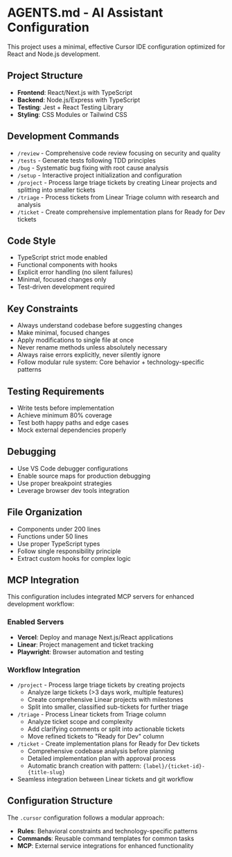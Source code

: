 # AGENTS.md - AI Assistant Configuration

This project uses a minimal, effective Cursor IDE configuration optimized for React and Node.js development.

## Project Structure

- **Frontend**: React/Next.js with TypeScript
- **Backend**: Node.js/Express with TypeScript
- **Testing**: Jest + React Testing Library
- **Styling**: CSS Modules or Tailwind CSS

## Development Commands

- `/review` - Comprehensive code review focusing on security and quality
- `/tests` - Generate tests following TDD principles
- `/bug` - Systematic bug fixing with root cause analysis
- `/setup` - Interactive project initialization and configuration
- `/project` - Process large triage tickets by creating Linear projects and splitting into smaller tickets
- `/triage` - Process tickets from Linear Triage column with research and analysis
- `/ticket` - Create comprehensive implementation plans for Ready for Dev tickets

## Code Style

- TypeScript strict mode enabled
- Functional components with hooks
- Explicit error handling (no silent failures)
- Minimal, focused changes only
- Test-driven development required

## Key Constraints

- Always understand codebase before suggesting changes
- Make minimal, focused changes
- Apply modifications to single file at once
- Never rename methods unless absolutely necessary
- Always raise errors explicitly, never silently ignore
- Follow modular rule system: Core behavior + technology-specific patterns

## Testing Requirements

- Write tests before implementation
- Achieve minimum 80% coverage
- Test both happy paths and edge cases
- Mock external dependencies properly

## Debugging

- Use VS Code debugger configurations
- Enable source maps for production debugging
- Use proper breakpoint strategies
- Leverage browser dev tools integration

## File Organization

- Components under 200 lines
- Functions under 50 lines
- Use proper TypeScript types
- Follow single responsibility principle
- Extract custom hooks for complex logic

## MCP Integration

This configuration includes integrated MCP servers for enhanced development workflow:

### Enabled Servers

- **Vercel**: Deploy and manage Next.js/React applications
- **Linear**: Project management and ticket tracking
- **Playwright**: Browser automation and testing

### Workflow Integration

- `/project` - Process large triage tickets by creating projects
  - Analyze large tickets (>3 days work, multiple features)
  - Create comprehensive Linear projects with milestones
  - Split into smaller, classified sub-tickets for further triage
- `/triage` - Process Linear tickets from Triage column
  - Analyze ticket scope and complexity
  - Add clarifying comments or split into actionable tickets
  - Move refined tickets to "Ready for Dev" column
- `/ticket` - Create implementation plans for Ready for Dev tickets
  - Comprehensive codebase analysis before planning
  - Detailed implementation plan with approval process
  - Automatic branch creation with pattern: `{label}/{ticket-id}-{title-slug}`
- Seamless integration between Linear tickets and git workflow

## Configuration Structure

The `.cursor` configuration follows a modular approach:

- **Rules**: Behavioral constraints and technology-specific patterns
- **Commands**: Reusable command templates for common tasks
- **MCP**: External service integrations for enhanced functionality

